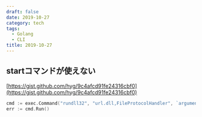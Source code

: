 ```yaml
---
draft: false
date: 2019-10-27
category: tech
tags:
  - Golang
  - CLI
title: 2019-10-27
---
```


## startコマンドが使えない

[https://gist.github.com/hyg/9c4afcd91fe24316cbf0](https://gist.github.com/hyg/9c4afcd91fe24316cbf0)

```go
cmd := exec.Command("rundll32", "url.dll,FileProtocolHandler", `argument`)
err := cmd.Run()
```
